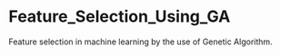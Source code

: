 # Feature_Selection_Using_GA
Feature selection in  machine learning by the use of Genetic Algorithm.

